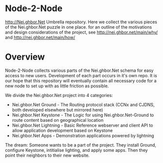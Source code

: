 Node-2-Node
===========

http://Nei.ghbor.Net Umbrella repository. Here we collect the various pieces of the Nei.ghbor.Net puzzle in one place. for an outline of the motivations and design considerations of the project, see http://nei.ghbor.net/main/why/ and http://nei.ghbor.net/main/how/

Overview
========

Node-2-Node collects various parts of the Nei.ghbor.Net schema for easy access to new users. Development of each part occurs in it's own repo. It is our hope that this repository will eventually contain all necessary code for a new node to set up with as little friction as possible. 

We divide the Nei.ghbor.Net project into 4 categories:

* Nei.ghbor.Net Ground - The Routing protocol stack (CCNx and CJDNS, both developed elsewhere but mirrored here)
* Nei.ghbor.Net Keystone - The Logic for using Nei.ghbor.Net-Ground to route content based on geographical location
* Nei.ghbor.Net Lightning - Basic Reference webserver and client API to allow application development based on Keystone
* Nei.ghbor.Net Apps - Demonstration applications powered by lightning

The dream: Someone wants to be a part of the project. They install Ground, configure Keystone, intitialise lighting, and apply some apps. Then they point their neighbors to their new website.
